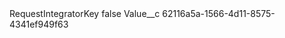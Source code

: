 <?xml version="1.0" encoding="UTF-8"?>
<CustomMetadata xmlns="http://soap.sforce.com/2006/04/metadata" xmlns:xsi="http://www.w3.org/2001/XMLSchema-instance" xmlns:xsd="http://www.w3.org/2001/XMLSchema">
    <label>RequestIntegratorKey</label>
    <protected>false</protected>
    <values>
        <field>Value__c</field>
        <value xsi:type="xsd:string">62116a5a-1566-4d11-8575-4341ef949f63</value>
    </values>
</CustomMetadata>
